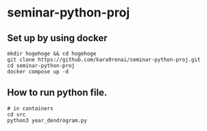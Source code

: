 # seminar-python-proj
## Set up by using docker
```
mkdir hogehoge && cd hogehoge
git clone https://github.com/kara9renai/seminar-python-proj.git
cd seminar-python-proj
docker compose up -d
```

## How to run python file.
```{python}
# in containers
cd src
python3 year_dendrogram.py
```
